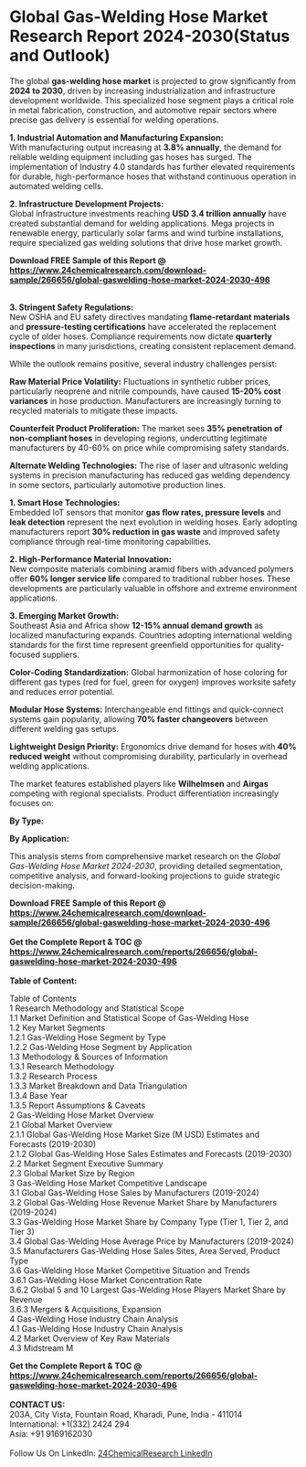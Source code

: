 <h1>Global Gas-Welding Hose Market Research Report 2024-2030(Status and Outlook)</h1><p>The global <strong>gas-welding hose market</strong> is projected to grow significantly from <strong>2024 to 2030</strong>, driven by increasing industrialization and infrastructure development worldwide. This specialized hose segment plays a critical role in metal fabrication, construction, and automotive repair sectors where precise gas delivery is essential for welding operations.</p><p><strong>1. Industrial Automation and Manufacturing Expansion:</strong><br>
With manufacturing output increasing at <strong>3.8% annually</strong>, the demand for reliable welding equipment including gas hoses has surged. The implementation of Industry 4.0 standards has further elevated requirements for durable, high-performance hoses that withstand continuous operation in automated welding cells.</p><p><strong>2. Infrastructure Development Projects:</strong><br>
Global infrastructure investments reaching <strong>USD 3.4 trillion annually</strong> have created substantial demand for welding applications. Mega projects in renewable energy, particularly solar farms and wind turbine installations, require specialized gas welding solutions that drive hose market growth.</p><div><b>Download FREE Sample of this Report @ 
            <a href="https://www.24chemicalresearch.com/download-sample/266656/global-gaswelding-hose-market-2024-2030-496">
            https://www.24chemicalresearch.com/download-sample/266656/global-gaswelding-hose-market-2024-2030-496</a></b></div><br><p><strong>3. Stringent Safety Regulations:</strong><br>
New OSHA and EU safety directives mandating <strong>flame-retardant materials</strong> and <strong>pressure-testing certifications</strong> have accelerated the replacement cycle of older hoses. Compliance requirements now dictate <strong>quarterly inspections</strong> in many jurisdictions, creating consistent replacement demand.</p><p>While the outlook remains positive, several industry challenges persist:</p><p><strong>Raw Material Price Volatility:</strong> Fluctuations in synthetic rubber prices, particularly neoprene and nitrile compounds, have caused <strong>15-20% cost variances</strong> in hose production. Manufacturers are increasingly turning to recycled materials to mitigate these impacts.</p><p><strong>Counterfeit Product Proliferation:</strong> The market sees <strong>35% penetration of non-compliant hoses</strong> in developing regions, undercutting legitimate manufacturers by 40-60% on price while compromising safety standards.</p><p><strong>Alternate Welding Technologies:</strong> The rise of laser and ultrasonic welding systems in precision manufacturing has reduced gas welding dependency in some sectors, particularly automotive production lines.</p><p><strong>1. Smart Hose Technologies:</strong><br>
Embedded IoT sensors that monitor <strong>gas flow rates, pressure levels</strong> and <strong>leak detection</strong> represent the next evolution in welding hoses. Early adopting manufacturers report <strong>30% reduction in gas waste</strong> and improved safety compliance through real-time monitoring capabilities.</p><p><strong>2. High-Performance Material Innovation:</strong><br>
New composite materials combining aramid fibers with advanced polymers offer <strong>60% longer service life</strong> compared to traditional rubber hoses. These developments are particularly valuable in offshore and extreme environment applications.</p><p><strong>3. Emerging Market Growth:</strong><br>
Southeast Asia and Africa show <strong>12-15% annual demand growth</strong> as localized manufacturing expands. Countries adopting international welding standards for the first time represent greenfield opportunities for quality-focused suppliers.</p><p><strong>Color-Coding Standardization:</strong> Global harmonization of hose coloring for different gas types (red for fuel, green for oxygen) improves worksite safety and reduces error potential.</p><p><strong>Modular Hose Systems:</strong> Interchangeable end fittings and quick-connect systems gain popularity, allowing <strong>70% faster changeovers</strong> between different welding gas setups.</p><p><strong>Lightweight Design Priority:</strong> Ergonomics drive demand for hoses with <strong>40% reduced weight</strong> without compromising durability, particularly in overhead welding applications.</p><p>The market features established players like <strong>Wilhelmsen</strong> and <strong>Airgas</strong> competing with regional specialists. Product differentiation increasingly focuses on:</p><p><strong>By Type:</strong></p><p><strong>By Application:</strong></p><p>This analysis stems from comprehensive market research on the <em>Global Gas-Welding Hose Market 2024-2030</em>, providing detailed segmentation, competitive analysis, and forward-looking projections to guide strategic decision-making.</p><div><b>Download FREE Sample of this Report @ 
            <a href="https://www.24chemicalresearch.com/download-sample/266656/global-gaswelding-hose-market-2024-2030-496">
            https://www.24chemicalresearch.com/download-sample/266656/global-gaswelding-hose-market-2024-2030-496</a></b></div><br><div><b>Get the Complete Report & TOC @ 
            <a href="https://www.24chemicalresearch.com/reports/266656/global-gaswelding-hose-market-2024-2030-496">
            https://www.24chemicalresearch.com/reports/266656/global-gaswelding-hose-market-2024-2030-496</a></b></div><br>
            <b>Table of Content:</b><p>Table of Contents<br />
1 Research Methodology and Statistical Scope<br />
1.1 Market Definition and Statistical Scope of Gas-Welding Hose<br />
1.2 Key Market Segments<br />
1.2.1 Gas-Welding Hose Segment by Type<br />
1.2.2 Gas-Welding Hose Segment by Application<br />
1.3 Methodology & Sources of Information<br />
1.3.1 Research Methodology<br />
1.3.2 Research Process<br />
1.3.3 Market Breakdown and Data Triangulation<br />
1.3.4 Base Year<br />
1.3.5 Report Assumptions & Caveats<br />
2 Gas-Welding Hose Market Overview<br />
2.1 Global Market Overview<br />
2.1.1 Global Gas-Welding Hose Market Size (M USD) Estimates and Forecasts (2019-2030)<br />
2.1.2 Global Gas-Welding Hose Sales Estimates and Forecasts (2019-2030)<br />
2.2 Market Segment Executive Summary<br />
2.3 Global Market Size by Region<br />
3 Gas-Welding Hose Market Competitive Landscape<br />
3.1 Global Gas-Welding Hose Sales by Manufacturers (2019-2024)<br />
3.2 Global Gas-Welding Hose Revenue Market Share by Manufacturers (2019-2024)<br />
3.3 Gas-Welding Hose Market Share by Company Type (Tier 1, Tier 2, and Tier 3)<br />
3.4 Global Gas-Welding Hose Average Price by Manufacturers (2019-2024)<br />
3.5 Manufacturers Gas-Welding Hose Sales Sites, Area Served, Product Type<br />
3.6 Gas-Welding Hose Market Competitive Situation and Trends<br />
3.6.1 Gas-Welding Hose Market Concentration Rate<br />
3.6.2 Global 5 and 10 Largest Gas-Welding Hose Players Market Share by Revenue<br />
3.6.3 Mergers & Acquisitions, Expansion<br />
4 Gas-Welding Hose Industry Chain Analysis<br />
4.1 Gas-Welding Hose Industry Chain Analysis<br />
4.2 Market Overview of Key Raw Materials<br />
4.3 Midstream M</p><div><b>Get the Complete Report & TOC @ 
            <a href="https://www.24chemicalresearch.com/reports/266656/global-gaswelding-hose-market-2024-2030-496">
            https://www.24chemicalresearch.com/reports/266656/global-gaswelding-hose-market-2024-2030-496</a></b></div><br><b>CONTACT US:</b><br>
            203A, City Vista, Fountain Road, Kharadi, Pune, India - 411014<br>
            International: +1(332) 2424 294<br>
            Asia: +91 9169162030 <br><br>
            Follow Us On LinkedIn: <a href="https://www.linkedin.com/company/24chemicalresearch/">24ChemicalResearch LinkedIn</a>